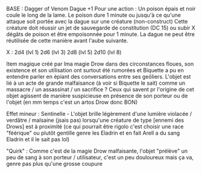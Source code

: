 BASE : Dagger of Venom
Dague +1
Pour une action : Un poison épais et noir coule le long de la lame. Le poison dure 1 minute ou jusqu'à ce qu'une attaque soit portée avec la dague sur une créature (non-construct)
Cette créature doit réussir un jet de sauvegarde de constitution (DC 15) ou subir X dégâts de poison et être empoisonnée pour 1 minute. La dague ne peut être réutilisée de cette manière avant l'aube suivante.

X :
 2d4 (lvl 1)
 2d6 (lvl 3)
 2d8 (lvl 5)
 2d10 (lvl 8)


Item magique créé par lma magie Drow dans des circonstances floues, son existence et son utilisation ont surtout été rumorées et Biquette a pu en entendre parler en épiant des conversations entre ses geôliers.
L'objet est lié à un acte de grande malfaisance (à voir si Biquette le sait) comme un massacre / un assassinat / un sacrifice ? Ceux qui savent pr l'origine de cet objet agissent de manière suspicieuse en présence de son porteur ou de l'objet (en mm temps c'est un artos Drow donc BON)

Effet mineur : Sentinelle - L'objet brille légèrement d'une lumière violacée / verdâtre / malsaine (jsais pas) lorsqu'une créature de type [ennemi des Drows] est à proximité
(ce qui pourrait être rigolo c'est choisir une race "féérique" ou plutôt gentille genre les Eladrin et en fait Arell a du sang Eladrin et il le sait pas lol)

"Quirk" : Comme c'est de la magie Drow malfaisante, l'objet "prélève" un peu de sang à son porteur / utilisateur, c'est un peu douloureux mais ça va, genre pas plus qu'une grosse coupure